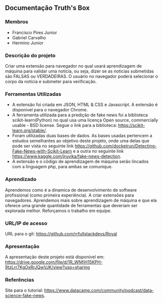 ## Documentação Truth's Box

### Membros

 - Francisco Pires Junior
 - Gabriel Carvalho
 - Hermino Junior

### Descrição do projeto 
  
Criar uma extensão para navegador no qual usará aprendizagem de máquina para validar uma noticia, ou seja, dizer se as noticias
submetidas são FALSAS ou VERDADEIRAS. O usuário no navegador poderá selecionar o corpo da notícia e submeter para verificação. 

### Ferramentas Utilizadas

 - A extensão foi criada em JSON, HTML & CSS e Javascript. A extensão é disponivel para o navegador Chrome.
 - A ferramenta utilizada para a predição de fake news foi a biblioteca scikit-learn(Python) no qual usa uma licença Open source, commercially usable - BSD license. Segue o link para a biblioteca: https://scikit-learn.org/stable/.
 - Foram utilizadas duas bases de dados. As bases usadas pertencem a estudos semelhantes ao objetivo deste projeto, onde uma delas que pode ser vista no seguinte link https://github.com/docketrun/Detecting-Fake-News-with-Scikit-Learn e a outra no seguinte link https://www.kaggle.com/jruvika/fake-news-detection.
 - A extensão e o código de aprendizagem de máquina serão lincados com a linguagem php, para ambas se comunique.

### Aprendizado

Aprendemos como é a dinamica de desenvolvimento de software profissional (como primeira experiência).
A criar extensões para navegadores.
Aprendemos mais sobre aprendizagem de máquina e que ela oferece uma grande quantidade de ferramentas que deveriam ser explorada melhor.
Reforçamos o trabalho em equipe.

### URL/IP de acesso

URL para o git: https://github.com/rrfullstackdevs/Royal

### Apresentação

A apresentação deste projeto está disponível em: https://drive.google.com/file/d/1R_WNfiH15KPH-9tzLrr7KgOxRrJQwVJK/view?usp=sharing

### Referências

Site para o tutorial: https://www.datacamp.com/community/podcast/data-science-fake-news.
